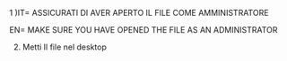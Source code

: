 1 )IT= ASSICURATI DI AVER APERTO IL FILE COME AMMINISTRATORE

   EN= MAKE SURE YOU HAVE OPENED THE FILE AS AN ADMINISTRATOR

2) Metti Il file nel desktop
